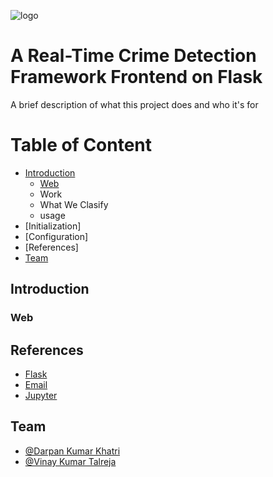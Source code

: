 
![logo](https://github.com/Darpankhatri/A-Real-Time-Crime-Detection-Framework-Frontend-Flask/assets/103587452/6d0b964f-6a86-4db1-88a7-f866fac3a2a6)


# A Real-Time Crime Detection Framework Frontend on Flask

A brief description of what this project does and who it's for
# Table of Content

* [Introduction](https://github.com/Darpankhatri/A-Real-Time-Crime-Detection-Framework-Frontend-Flask#Introduction)
  * [Web](https://github.com/Darpankhatri/A-Real-Time-Crime-Detection-Framework-Frontend-Flask#Web)
  * Work
  * What We Clasify
  * usage
* [Initialization]
* [Configuration]
* [References]
* [Team](https://github.com/Darpankhatri/A-Real-Time-Crime-Detection-Framework-Frontend-Flask#Team)

## Introduction

### Web

## References

 - [Flask](https://awesomeopensource.com/project/elangosundar/awesome-README-templates)
 - [Email ](https://mailtrap.io/blog/flask-email-sending)
 - [Jupyter](https://bulldogjob.com/news/449-how-to-write-a-good-readme-for-your-github-project)


## Team

- [@Darpan Kumar Khatri](https://github.com/Darpankhatri)
- [@Vinay Kumar Talreja](https://github.com/vkt-1271)

